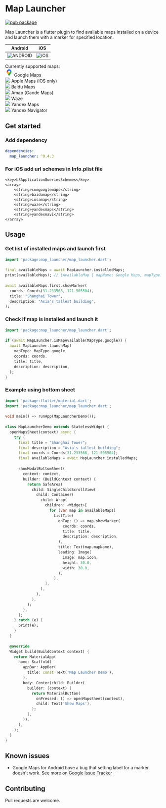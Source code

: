# Map Launcher

[![pub package](https://img.shields.io/pub/v/map_launcher.svg)](https://pub.dartlang.org/packages/map_launcher)

Map Launcher is a flutter plugin to find available maps installed on a device and launch them with a marker for specified location.

|                                Android                                 |                                iOS                                 |
| :--------------------------------------------------------------------: | :----------------------------------------------------------------: |
| ![ANDROID](https://media.giphy.com/media/jpR6J3BpABU4guU8oN/giphy.gif) | ![iOS](https://media.giphy.com/media/VEhyMsqb9Nj30VPpaR/giphy.gif) |

Currently supported maps:
</br><img src="https://github.com/mattermoran/map_launcher/raw/master/assets/icons/google.png" width="25"> Google Maps
</br><img src="https://github.com/mattermoran/map_launcher/raw/master/assets/icons/apple.png" width="25"> Apple Maps (iOS only)
</br><img src="https://github.com/mattermoran/map_launcher/raw/master/assets/icons/baidu.png" width="25"> Baidu Maps
</br><img src="https://github.com/mattermoran/map_launcher/raw/master/assets/icons/amap.png" width="25"> Amap (Gaode Maps)
</br><img src="https://github.com/mattermoran/map_launcher/raw/master/assets/icons/waze.png" width="25"> Waze
</br><img src="https://github.com/mattermoran/map_launcher/raw/master/assets/icons/yandexMaps.png" width="25"> Yandex Maps
</br><img src="https://github.com/mattermoran/map_launcher/raw/master/assets/icons/yandexNavi.png" width="25"> Yandex Navigator

## Get started

### Add dependency

```yaml
dependencies:
  map_launcher: ^0.4.3
```

### For iOS add url schemes in Info.plist file

```
<key>LSApplicationQueriesSchemes</key>
<array>
    <string>comgooglemaps</string>
    <string>baidumap</string>
    <string>iosamap</string>
    <string>waze</string>
    <string>yandexmaps</string>
    <string>yandexnavi</string>
</array>
```

## Usage

### Get list of installed maps and launch first

```dart
import 'package:map_launcher/map_launcher.dart';

final availableMaps = await MapLauncher.installedMaps;
print(availableMaps); // [AvailableMap { mapName: Google Maps, mapType: google }, ...]

await availableMaps.first.showMarker(
  coords: Coords(31.233568, 121.505504),
  title: "Shanghai Tower",
  description: "Asia's tallest building",
);

```

### Check if map is installed and launch it

```dart
import 'package:map_launcher/map_launcher.dart';

if (await MapLauncher.isMapAvailable(MapType.google)) {
  await MapLauncher.launchMap(
    mapType: MapType.google,
    coords: coords,
    title: title,
    description: description,
  );
}

```

### Example using bottom sheet

```dart
import 'package:flutter/material.dart';
import 'package:map_launcher/map_launcher.dart';

void main() => runApp(MapLauncherDemo());

class MapLauncherDemo extends StatelessWidget {
  openMapsSheet(context) async {
    try {
      final title = "Shanghai Tower";
      final description = "Asia's tallest building";
      final coords = Coords(31.233568, 121.505504);
      final availableMaps = await MapLauncher.installedMaps;

      showModalBottomSheet(
        context: context,
        builder: (BuildContext context) {
          return SafeArea(
            child: SingleChildScrollView(
              child: Container(
                child: Wrap(
                  children: <Widget>[
                    for (var map in availableMaps)
                      ListTile(
                        onTap: () => map.showMarker(
                          coords: coords,
                          title: title,
                          description: description,
                        ),
                        title: Text(map.mapName),
                        leading: Image(
                          image: map.icon,
                          height: 30.0,
                          width: 30.0,
                        ),
                      ),
                  ],
                ),
              ),
            ),
          );
        },
      );
    } catch (e) {
      print(e);
    }
  }

  @override
  Widget build(BuildContext context) {
    return MaterialApp(
      home: Scaffold(
        appBar: AppBar(
          title: const Text('Map Launcher Demo'),
        ),
        body: Center(child: Builder(
          builder: (context) {
            return MaterialButton(
              onPressed: () => openMapsSheet(context),
              child: Text('Show Maps'),
            );
          },
        )),
      ),
    );
  }
}
```

## Known issues

- Google Maps for Android have a bug that setting label for a marker doesn't work. See more on [Google Issue Tracker](https://issuetracker.google.com/issues/129726279)

## Contributing

Pull requests are welcome.

